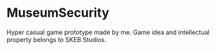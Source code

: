 # MuseumSecurity
 
Hyper casual game prototype made by me. Game idea and intellectual property belongs to SKEB Studios.
